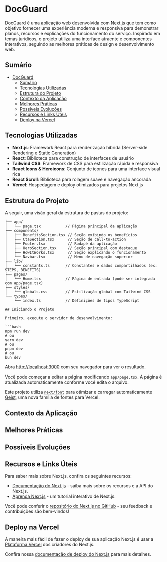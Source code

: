 # DocGuard

DocGuard é uma aplicação web desenvolvida com [Next.js](https://nextjs.org) que tem como objetivo fornecer uma experiência moderna e responsiva para demonstrar planos, recursos e explicações do funcionamento do serviço. Inspirado em temas jurídicos, o projeto utiliza uma interface atraente e componentes interativos, seguindo as melhores práticas de design e desenvolvimento web.

## Sumário

- [DocGuard](#docguard)
  - [Sumário](#sumário)
  - [Tecnologias Utilizadas](#tecnologias-utilizadas)
  - [Estrutura do Projeto](#estrutura-do-projeto)
  - [Contexto da Aplicação](#contexto-da-aplicação)
  - [Melhores Práticas](#melhores-práticas)
  - [Possíveis Evoluções](#possíveis-evoluções)
  - [Recursos e Links Úteis](#recursos-e-links-úteis)
  - [Deploy na Vercel](#deploy-na-vercel)

## Tecnologias Utilizadas

- **Next.js**: Framework React para renderização híbrida (Server-side Rendering e Static Generation)
- **React**: Biblioteca para construção de interfaces de usuário
- **Tailwind CSS**: Framework de CSS para estilização rápida e responsiva
- **React Icons & Heroicons**: Conjunto de ícones para uma interface visual rica
- **React Scroll**: Biblioteca para rolagem suave e navegação ancorada
- **Vercel**: Hospedagem e deploy otimizados para projetos Next.js

## Estrutura do Projeto

A seguir, uma visão geral da estrutura de pastas do projeto:

```plaintext
├── app/
│   └── page.tsx           // Página principal da aplicação
├── components/
│   ├── BenefitsSection.tsx // Seção exibindo os benefícios
│   ├── CtaSection.tsx      // Seção de call-to-action
│   ├── Footer.tsx          // Rodapé da aplicação
│   ├── HeroSection.tsx     // Seção principal com destaque
│   ├── HowItWorks.tsx      // Seção explicando o funcionamento
│   └── Navbar.tsx          // Menu de navegação superior
├── lib/
│   └── constants.ts       // Constantes e dados compartilhados (ex: STEPS, BENEFITS)
├── pages/
│   └── Home.tsx           // Página de entrada (pode ser integrada com app/page.tsx)
├── styles/
│   └── globals.css        // Estilização global com Tailwind CSS
└── types/
    └── index.ts           // Definições de tipos TypeScript

## Iniciando o Projeto

Primeiro, execute o servidor de desenvolvimento:

```bash
npm run dev
# ou
yarn dev
# ou
pnpm dev
# ou
bun dev
```

Abra [http://localhost:3000](http://localhost:3000) com seu navegador para ver o resultado.

Você pode começar a editar a página modificando `app/page.tsx`. A página é atualizada automaticamente conforme você edita o arquivo.

Este projeto utiliza [`next/font`](https://nextjs.org/docs/app/building-your-application/optimizing/fonts) para otimizar e carregar automaticamente [Geist](https://vercel.com/font), uma nova família de fontes para Vercel.

## Contexto da Aplicação

## Melhores Práticas

## Possíveis Evoluções

## Recursos e Links Úteis

Para saber mais sobre Next.js, confira os seguintes recursos:

- [Documentação do Next.js](https://nextjs.org/docs) - saiba mais sobre os recursos e a API do Next.js.
- [Aprenda Next.js](https://nextjs.org/learn) - um tutorial interativo de Next.js.

Você pode conferir o [repositório do Next.js no GitHub](https://github.com/vercel/next.js) - seu feedback e contribuições são bem-vindos!

## Deploy na Vercel

A maneira mais fácil de fazer o deploy de sua aplicação Next.js é usar a [Plataforma Vercel](https://vercel.com/new?utm_medium=default-template&filter=next.js&utm_source=create-next-app&utm_campaign=create-next-app-readme) dos criadores do Next.js.

Confira nossa [documentação de deploy do Next.js](https://nextjs.org/docs/app/building-your-application/deploying) para mais detalhes.
